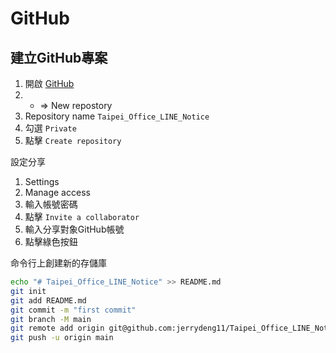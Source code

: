 # GitHub

## 建立GitHub專案

1. 開啟 [GitHub](https://github.com/)
2. + => New repostory
3. Repository name `Taipei_Office_LINE_Notice`
4. 勾選 `Private`
5. 點擊 `Create repository`

設定分享

1. Settings
2. Manage access
3. 輸入帳號密碼
4. 點擊 `Invite a collaborator`
5. 輸入分享對象GitHub帳號
6. 點擊綠色按鈕

命令行上創建新的存儲庫

```bash
echo "# Taipei_Office_LINE_Notice" >> README.md
git init
git add README.md
git commit -m "first commit"
git branch -M main
git remote add origin git@github.com:jerrydeng11/Taipei_Office_LINE_Notice.git
git push -u origin main
```
